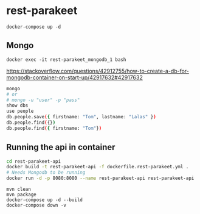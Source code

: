 # rest-parakeet

```docker
docker-compose up -d
```

## Mongo

```docker
docker exec -it rest-parakeet_mongodb_1 bash
```

<https://stackoverflow.com/questions/42912755/how-to-create-a-db-for-mongodb-container-on-start-up/42917632#42917632>

```bash
mongo
# or
# mongo -u "user" -p "pass"
show dbs
use people
db.people.save({ firstname: "Tom", lastname: "Lalas" })
db.people.find({})
db.people.find({ firstname: "Tom"})
```

## Running the api in container

```bash
cd rest-parakeet-api
docker build -t rest-parakeet-api -f dockerfile.rest-parakeet.yml .
# Needs Mongodb to be running
docker run -d -p 8080:8080 --name rest-parakeet-api rest-parakeet-api
```

```
mvn clean
mvn package
docker-compose up -d --build
docker-compose down -v
```